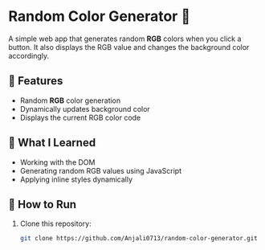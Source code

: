 # Random Color Generator 🎨

A simple web app that generates random **RGB** colors when you click a button. It also displays the RGB value and changes the background color accordingly.

## 🌟 Features

- Random **RGB** color generation
- Dynamically updates background color
- Displays the current RGB color code

## 🧠 What I Learned

- Working with the DOM
- Generating random RGB values using JavaScript
- Applying inline styles dynamically

## 🚀 How to Run

1. Clone this repository:
   ```bash
   git clone https://github.com/Anjali0713/random-color-generator.git